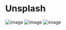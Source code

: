 # Unsplash
![image](https://user-images.githubusercontent.com/97259944/180214611-28872abd-6eb6-4cf9-9b9c-11f4d018c99d.png)
![image](https://user-images.githubusercontent.com/97259944/180214694-cfea7745-aa6c-4b12-a461-b87af73c0262.png)
![image](https://user-images.githubusercontent.com/97259944/180214732-e7a09f82-0cd6-43f4-b2b1-351eae63f9bc.png)
